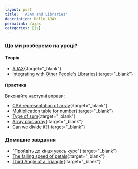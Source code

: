 ```yaml
---
layout: post
title:  'AJAX and Libraries'
description: Hello AJAX
permalink: /ajax
categories: [js]
---
```


### Що ми розберемо на уроці?

#### Теорія

* [AJAX](https://btholt.github.io/intro-to-web-dev-v2/ajax/){:target="_blank"}
* [Integrating with Other People's Libraries](https://btholt.github.io/intro-to-web-dev-v2/libraries/){:target="_blank"}

#### Практика

Виконайте наступні вправи:
* [CSV representation of array](https://www.codewars.com/kata/5a34af40e1ce0eb1f5000036){:target="_blank"}
* [Multiplication table for number](https://www.codewars.com/kata/5a2fd38b55519ed98f0000ce){:target="_blank"}
* [Type of sum](https://www.codewars.com/kata/5a2e9ae2b6cfd7692a0000ba){:target="_blank"}
* [Array plus array](https://www.codewars.com/kata/5a2be17aee1aaefe2a000151){:target="_blank"}
* [Can we divide it?](https://www.codewars.com/kata/5a2b703dc5e2845c0900005a){:target="_blank"}

### Домашнє завдання

* ["Пройдіть до кінця увесь курс"](https://ru.code-basics.com/languages/javascript){:target="_blank"}
* [The falling speed of petals](https://www.codewars.com/kata/5a0be7ea8ba914fc9c00006b){:target="_blank"}
* [Third Angle of a Triangle](https://www.codewars.com/kata/5a023c426975981341000014){:target="_blank"}
